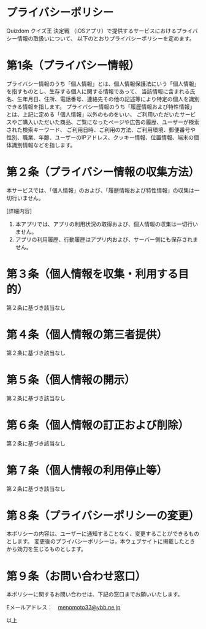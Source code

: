 # プライバシーポリシー

Quizdom クイズ王 決定戦 （iOSアプリ）で提供するサービスにおけるプライバシー情報の取扱いについて、
以下のとおりプライバシーポリシーを定めます。

# 第1条（プライバシー情報）
プライバシー情報のうち「個人情報」とは、個人情報保護法にいう「個人情報」を指すものとし、生存する個人に関する情報であって、
当該情報に含まれる氏名、生年月日、住所、電話番号、連絡先その他の記述等により特定の個人を識別できる情報を指します。
プライバシー情報のうち「履歴情報および特性情報」とは、上記に定める「個人情報」以外のものをいい、
ご利用いただいたサービスやご購入いただいた商品、ご覧になったページや広告の履歴、ユーザーが検索された検索キーワード、
ご利用日時、ご利用の方法、ご利用環境、郵便番号や性別、職業、年齢、ユーザーのIPアドレス、クッキー情報、位置情報、端末の個体識別情報などを指します。

# 第２条（プライバシー情報の収集方法）
本サービスでは、「個人情報」のおよび、「履歴情報および特性情報」の収集は一切行いません。

[詳細内容]
1. 本アプリでは、アプリの利用状況の取得および、個人情報の収集は一切行いません。
2. アプリの利用履歴、行動履歴はアプリ内および、サーバー側にも保存されません。

# 第３条（個人情報を収集・利用する目的）
第２条に基づき該当なし

# 第４条（個人情報の第三者提供）
第２条に基づき該当なし

# 第５条（個人情報の開示）
第２条に基づき該当なし

# 第６条（個人情報の訂正および削除）
第２条に基づき該当なし

# 第７条（個人情報の利用停止等）
第２条に基づき該当なし

# 第８条（プライバシーポリシーの変更）
本ポリシーの内容は、ユーザーに通知することなく、変更することができるものとします。
変更後のプライバシーポリシーは，本ウェブサイトに掲載したときから効力を生じるものとします。

# 第９条（お問い合わせ窓口）
本ポリシーに関するお問い合わせは、下記の窓口までお願いいたします。

Eメールアドレス：　menomoto33@ybb.ne.jp

以上
